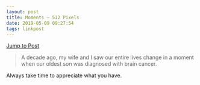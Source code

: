 ```yaml
---
layout: post
title: Moments – 512 Pixels
date: 2019-05-09 09:27:54
tags: linkpost
---
```


[Jump to Post](https://512pixels.net/2019/05/moments/)

> A decade ago, my wife and I saw our entire lives change in a moment when our oldest son was diagnosed with brain cancer.


Always take time to appreciate what you have. 
